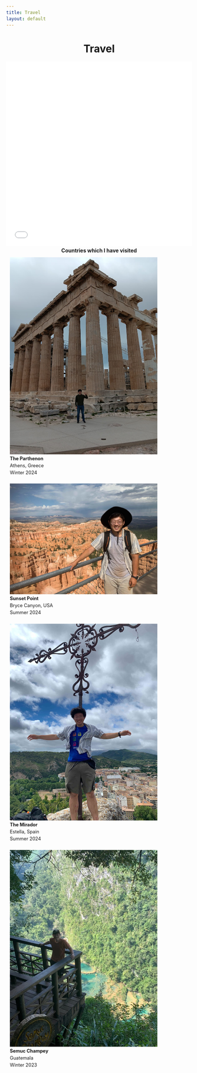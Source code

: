 ```yaml
---
title: Travel
layout: default
---
```

<div style="text-align: center;">
  <h1>Travel</h1>
</div>


<!-- Highlighted Countries Map -->
<div style="text-align: center;">
  <iframe src="highlighted_countries_map.html" width="100%" height="500px" style="max-width: 800px; border: none;"></iframe>
</div>


<div style="text-align: center;">
  <strong>Countries which I have visited</strong>
</div>


<div style="display: flex; flex-wrap: wrap; justify-content: center;">  <div style="flex: 1 0 300px; margin: 10px;">
    <img src="me-at-parthenon.jpg" style="width: 100%; max-width: 400px; height: auto;" alt="The Parthenon in Athens, Greece" />
    <div style="line-height: 1.5; font-size: 0.9em;">
      <strong>The Parthenon</strong><br>
      Athens, Greece<br>
      Winter 2024
    </div>
  </div>

  <div style="flex: 1 0 300px; margin: 10px;">
    <img src="me-in-bryce-canyon.jpg" style="width: 100%; max-width: 400px; height: auto;" alt="Sunset Point at Bryce Canyon" />
    <div style="line-height: 1.5; font-size: 0.9em;">
      <strong>Sunset Point</strong><br>
      Bryce Canyon, USA<br>
      Summer 2024
    </div>
  </div>

  <div style="flex: 1 0 300px; margin: 10px;">
    <img src="me-in-spain.jpg" style="width: 100%; max-width: 400px; height: auto;" alt="The Mirador in Estella, Spain" />
    <div style="line-height: 1.5; font-size: 0.9em;">
      <strong>The Mirador</strong><br>
      Estella, Spain<br>
      Summer 2024
    </div>
  </div>

  <div style="flex: 1 0 300px; margin: 10px;">
    <img src="semuc-champey.jpg" style="width: 100%; max-width: 400px; height: auto;" alt="Semuc Champey, Guatemala" />
    <div style="line-height: 1.5; font-size: 0.9em;">
      <strong>Semuc Champey</strong><br>
      Guatemala<br>
      Winter 2023
    </div>
  </div>
</div>



